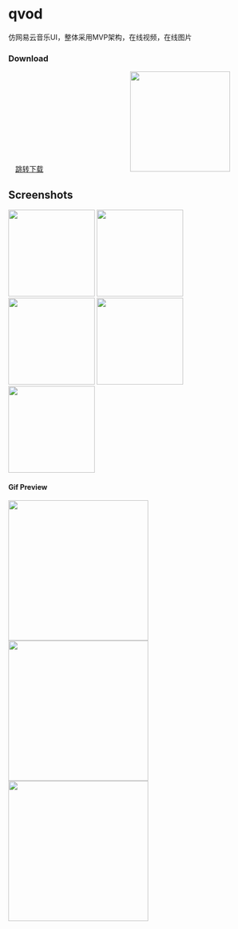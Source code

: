 # qvod

仿网易云音乐UI，整体采用MVP架构，在线视频，在线图片

### Download                               
　[跳转下载](https://raw.githubusercontent.com/zhao-mingjian/qvod/master/app/app-release.apk)                                    
　　<img width="200" height=“200” src="https://github.com/zhao-mingjian/qvod/blob/master/app/icon.png"></img>
## Screenshots

<img width="173" height=“274” src="https://github.com/zhao-mingjian/qvod/blob/master/app/Screenshot_2017-04-21-10-09-06-848_com.zmj.qvod.png"></img>
<img width="173" height=“274” src="https://github.com/zhao-mingjian/qvod/blob/master/app/Screenshot_2017-04-21-10-09-16-049_com.zmj.qvod.png"></img>
<img width="173" height=“274” src="https://github.com/zhao-mingjian/qvod/blob/master/app/Screenshot_2017-04-21-10-09-20-981_com.zmj.qvod.png"></img>
<img width="173" height=“274” src="https://github.com/zhao-mingjian/qvod/blob/master/app/Screenshot_2017-04-21-10-09-29-406_com.zmj.qvod.png"></img>
<img width="173" height=“274” src="https://github.com/zhao-mingjian/qvod/blob/master/app/Screenshot_2017-04-21-11-26-53-462_com.zmj.qvod.png"></img>

#### Gif Preview

<img width="280" height=“590” src="https://github.com/zhao-mingjian/qvod/blob/master/app/ezgif-2-0782ec2004.gif"></img>
<img width="280" height=“590” src="https://github.com/zhao-mingjian/qvod/blob/master/app/ezgif-2-ee4e810eb9.gif"></img>
<img width="280" height=“590” src="https://github.com/zhao-mingjian/qvod/blob/master/app/ezgif-2-9b730dd432.gif"></img>
